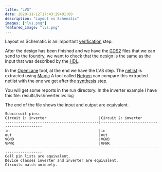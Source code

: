```yaml
---
title: "LVS"
date: 2020-11-12T17:43:29+01:00
description: "Layout vs Schematic"
images: ["lvs.png"]
featured_image: "lvs.png"
---
```


Layout vs Schematic is an important [verification](/terminology/verification) step.

After the design has been finished and we have the [GDS2](/terminology/gds2) files that we can send to the [foundry](/terminology/foundry), we want to check that the design is the same as the input that was described by the [HDL](/terminology/hdl).

In the [OpenLane](/terminology/openlane) tool, at the end we have the LVS step. The [netlist](/terminology/netlist) is extracted using [Magic](/terminology/magic)
A tool called [Netgen](http://opencircuitdesign.com/netgen/) can compare this extracted netlist with the one we get after the [synthesis](/terminology/synthesis) step.

You will get some reports in the run directory. In the inverter example I have this file: results/lvs/inverter.lvs.log

The end of the file shows the input and output are equivalent.

    Subcircuit pins:
    Circuit 1: inverter                        |Circuit 2: inverter                        
    -------------------------------------------|-------------------------------------------
    in                                         |in                                         
    out                                        |out                                        
    VGND                                       |VGND                                       
    VPWR                                       |VPWR                                       
    ---------------------------------------------------------------------------------------
    Cell pin lists are equivalent.
    Device classes inverter and inverter are equivalent.
    Circuits match uniquely.

